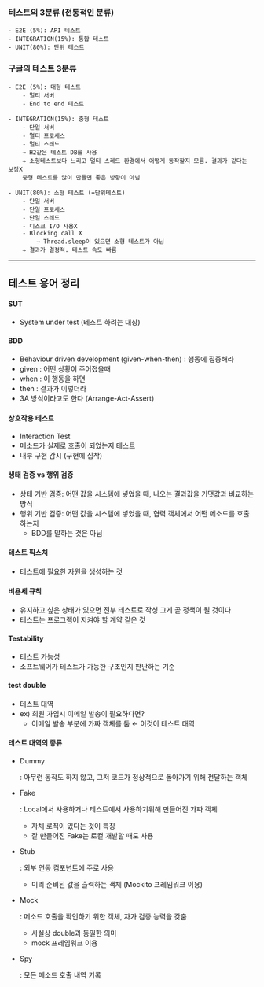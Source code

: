 ### 테스트의 3분류 (전통적인 분류)
    - E2E (5%): API 테스트
    - INTEGRATION(15%): 통합 테스트
    - UNIT(80%): 단위 테스트

### 구글의 테스트 3분류
    - E2E (5%): 대형 테스트
        - 멀티 서버
        - End to end 테스트

    - INTEGRATION(15%): 중형 테스트
        - 단일 서버
        - 멀티 프로세스
        - 멀티 스레드
        → H2같은 테스트 DB를 사용
        ⇒ 소형테스트보다 느리고 멀티 스레드 환경에서 어떻게 동작할지 모름. 결과가 같다는 보장X
        중형 테스트를 많이 만들면 좋은 방향이 아님
        
    - UNIT(80%): 소형 테스트 (=단위테스트)
        - 단일 서버
        - 단일 프로세스
        - 단일 스레드
        - 디스크 I/O 사용X
        - Blocking call X
            → Thread.sleep이 있으면 소형 테스트가 아님        
        ⇒ 결과가 결정적. 테스트 속도 빠름


----
## 테스트 용어 정리
#### SUT
- System under test (테스트 하려는 대상)

#### BDD
- Behaviour driven development (given-when-then) : 행동에 집중해라
- given : 어떤 상황이 주어졌을때
- when : 이 행동을 하면
- then : 결과가 이렇더라
- 3A 방식이라고도 한다 (Arrange-Act-Assert)

#### 상호작용 테스트
- Interaction Test
- 메소드가 실제로 호출이 되었는지 테스트
- 내부 구현 감시 (구현에 집착)

#### 생태 검증 vs 행위 검증
- 상태 기반 검증: 어떤 값을 시스템에 넣었을 때, 나오는 결과값을 기댓값과 비교하는 방식
- 행위 기반 검증: 어떤 값을 시스템에 넣었을 때, 협력 객체에서 어떤 메소드를 호출하는지
    - BDD를 말하는 것은 아님
#### 테스트 픽스처
- 테스트에 필요한 자원을 생성하는 것

#### 비욘세 규칙
- 유지하고 싶은 상태가 있으면 전부 테스트로 작성 그게 곧 정책이 될 것이다
- 테스트는 프로그램이 지켜야 할 계약 같은 것

#### Testability
- 테스트 가능성
- 소프트웨어가 테스트가 가능한 구조인지 판단하는 기준

#### test double  
- 테스트 대역
- ex) 회원 가입시 이메일 발송이 필요하다면?
    - 이메일 발송 부분에 가짜 객체를 둠 ← 이것이 테스트 대역


#### 테스트 대역의 종류

- Dummy
    
    : 아무런 동작도 하지 않고, 그저 코드가 정상적으로 돌아가기 위해 전달하는 객체
    
- Fake
    
    : Local에서 사용하거나 테스트에서 사용하기위해 만들어진 가짜 객체
    
    - 자체 로직이 있다는 것이 특징
    - 잘 만들어진 Fake는 로컬 개발할 때도 사용
    
- Stub
    
    : 외부 연동 컴포넌트에 주로 사용
    
    - 미리 준비된 값을 출력하는 객체 (Mockito 프레임워크 이용)
- Mock
    
    : 메소드 호출을 확인하기 위한 객체, 자가 검증 능력을 갖춤
    
    - 사실상 double과 동일한 의미
    - mock 프레임워크 이용
- Spy
    
    : 모든 메소드 호출 내역 기록